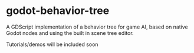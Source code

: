 # godot-behavior-tree
A GDScript implementation of a behavior tree for game AI, based on native Godot nodes and using the built in scene tree editor.

Tutorials/demos will be included soon
